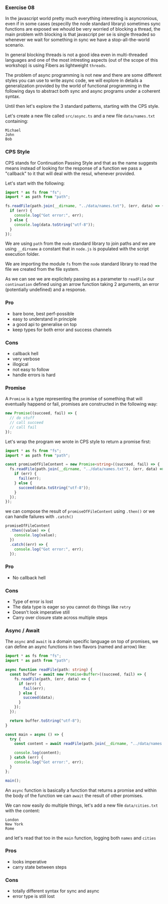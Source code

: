 ### Exercise 08

In the javascript world pretty much everything interesting is asyncronious, even if in some cases (especilly the node standard library) sometimes sync functions are exposed we whould be very worried of blocking a thread, the main problem with blocking is that javascript per se is single threaded so whenever we wait for something in sync we have a stop-all-the-world scenario.

In general blocking threads is not a good idea even in multi-threaded languages and one of the most intresting aspects (out of the scope of this workshop) is using Fibers as lightweight `threads`.

The problem of async programming is not new and there are some different styles you can use to write async code, we will explore in details a generalization provided by the world of functional programming in the following days to abstract both sync and async programs under a coherent syntax.

Until then let's explore the 3 standard patterns, starting with the CPS style.

Let's create a new file called `src/async.ts` and a new file `data/names.txt` containing:

```
Michael
John
Bob
```

### CPS Style

CPS stands for Continuation Passing Style and that as the name suggests means instead of looking for the response of a function we pass a "callback" to it that will deal with the resul, whenever provided.

Let's start with the following:

```ts
import * as fs from "fs";
import * as path from "path";

fs.readFile(path.join(__dirname, "../data/names.txt"), (err, data) => {
  if (err) {
    console.log("Got error:", err);
  } else {
    console.log(data.toString("utf-8"));
  }
});
```

We are using `path` from the `node` standard library to join paths and we are using `__dirname` a constant that in `node.js` is populated with the script execution folder.

We are importing the module `fs` from the `node` standard library to read the file we created from the file system.

As we can see we are explicitely passing as a parameter to `readFile` our `continuation` defined using an arrow function taking 2 arguments, an error (potentially undefined) and a response.

### Pro

- bare bone, best perf-possible
- easy to understand in principle
- a good api to generalise on top
- keep types for both error and success channels

### Cons

- callback hell
- very verbose
- illogical
- not easy to follow
- handle errors is hard

### Promise

A `Promise` is a type representing the promise of something that will eventually happend or fail, promises are constructed in the following way:

```ts
new Promise((succeed, fail) => {
  // do stuff
  // call succeed
  // call fail
});
```

Let's wrap the program we wrote in CPS style to return a promise first:

```ts
import * as fs from "fs";
import * as path from "path";

const promiseOfFileContent = new Promise<string>((succeed, fail) => {
  fs.readFile(path.join(__dirname, "../data/names.txt"), (err, data) => {
    if (err) {
      fail(err);
    } else {
      succeed(data.toString("utf-8"));
    }
  });
});
```

we can compose the result of `promiseOfFileContent` using `.then()` or we can handle failures with `.catch()`

```ts
promiseOfFileContent
  .then((value) => {
    console.log(value);
  })
  .catch((err) => {
    console.log("Got error:", err);
  });
```

### Pro

- No callback hell

### Cons

- Type of error is lost
- The data type is eager so you cannot do things like `retry`
- Doesn't look imperative still
- Carry over closure state across multiple steps

### Async / Await

The `async` and `await` is a domain specific language on top of promises, we can define an async functions in two flavors (named and arrow) like:

```ts
import * as fs from "fs";
import * as path from "path";

async function readFile(path: string) {
  const buffer = await new Promise<Buffer>((succeed, fail) => {
    fs.readFile(path, (err, data) => {
      if (err) {
        fail(err);
      } else {
        succeed(data);
      }
    });
  });

  return buffer.toString("utf-8");
}

const main = async () => {
  try {
    const content = await readFile(path.join(__dirname, "../data/names.txt"));

    console.log(content);
  } catch (err) {
    console.log("Got error:", err);
  }
};

main();
```

An `async` function is basically a function that returns a promise and within the body of the function we can `await` the result of other promises.

We can now easily do multiple things, let's add a new file `data/cities.txt` with the content:

```
London
New York
Rome
```

and let's read that too in the `main` function, logging both `names` and `cities`

### Pros

- looks imperative
- carry state between steps

### Cons

- totally different syntax for sync and async
- error type is still lost
